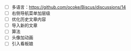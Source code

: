 - [ ] 多语言：https://github.com/ocoke/Biscus/discussions/14
- [ ] 右侧导航菜单加层级
- [ ] 优化历史文章内容
- [ ] 导入新的文章
- [ ] 算法
- [ ] 头像加动画
- [ ] 引入看板娘
